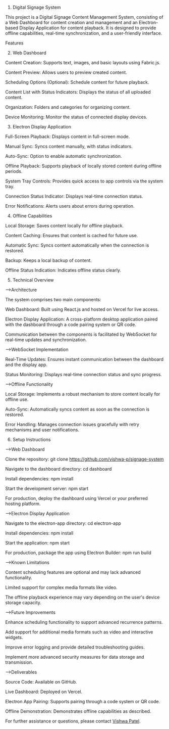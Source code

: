 1) Digital Signage System

This project is a Digital Signage Content Management System, consisting of a Web Dashboard for content creation and management and an Electron-based Display Application for content playback. It is designed to provide offline capabilities, real-time synchronization, and a user-friendly interface.

Features

2) Web Dashboard

Content Creation: Supports text, images, and basic layouts using Fabric.js.

Content Preview: Allows users to preview created content.

Scheduling Options (Optional): Schedule content for future playback.

Content List with Status Indicators: Displays the status of all uploaded content.

Organization: Folders and categories for organizing content.

Device Monitoring: Monitor the status of connected display devices.

3) Electron Display Application

Full-Screen Playback: Displays content in full-screen mode.

Manual Sync: Syncs content manually, with status indicators.

Auto-Sync: Option to enable automatic synchronization.

Offline Playback: Supports playback of locally stored content during offline periods.

System Tray Controls: Provides quick access to app controls via the system tray.

Connection Status Indicator: Displays real-time connection status.

Error Notifications: Alerts users about errors during operation.

4) Offline Capabilities

Local Storage: Saves content locally for offline playback.

Content Caching: Ensures that content is cached for future use.

Automatic Sync: Syncs content automatically when the connection is restored.

Backup: Keeps a local backup of content.

Offline Status Indication: Indicates offline status clearly.

5) Technical Overview

-->Architecture

The system comprises two main components:

Web Dashboard: Built using React.js and hosted on Vercel for live access.

Electron Display Application: A cross-platform desktop application paired with the dashboard through a code pairing system or QR code.

Communication between the components is facilitated by WebSocket for real-time updates and synchronization.

-->WebSocket Implementation

Real-Time Updates: Ensures instant communication between the dashboard and the display app.

Status Monitoring: Displays real-time connection status and sync progress.

-->Offline Functionality

Local Storage: Implements a robust mechanism to store content locally for offline use.

Auto-Sync: Automatically syncs content as soon as the connection is restored.

Error Handling: Manages connection issues gracefully with retry mechanisms and user notifications.

6) Setup Instructions

-->Web Dashboard

Clone the repository: git clone https://github.com/vishwa-p/signage-system

Navigate to the dashboard directory: cd dashboard

Install dependencies: npm install

Start the development server: npm start

For production, deploy the dashboard using Vercel or your preferred hosting platform.

-->Electron Display Application

Navigate to the electron-app directory: cd electron-app

Install dependencies: npm install

Start the application: npm start

For production, package the app using Electron Builder: npm run build

-->Known Limitations

Content scheduling features are optional and may lack advanced functionality.

Limited support for complex media formats like video.

The offline playback experience may vary depending on the user's device storage capacity.

-->Future Improvements

Enhance scheduling functionality to support advanced recurrence patterns.

Add support for additional media formats such as video and interactive widgets.

Improve error logging and provide detailed troubleshooting guides.

Implement more advanced security measures for data storage and transmission.

-->Deliverables

Source Code: Available on GitHub.

Live Dashboard: Deployed on Vercel.

Electron App Pairing: Supports pairing through a code system or QR code.

Offline Demonstration: Demonstrates offline capabilities as described.

For further assistance or questions, please contact [Vishwa Patel](https://github.com/vishwa-p?tab=repositories).
